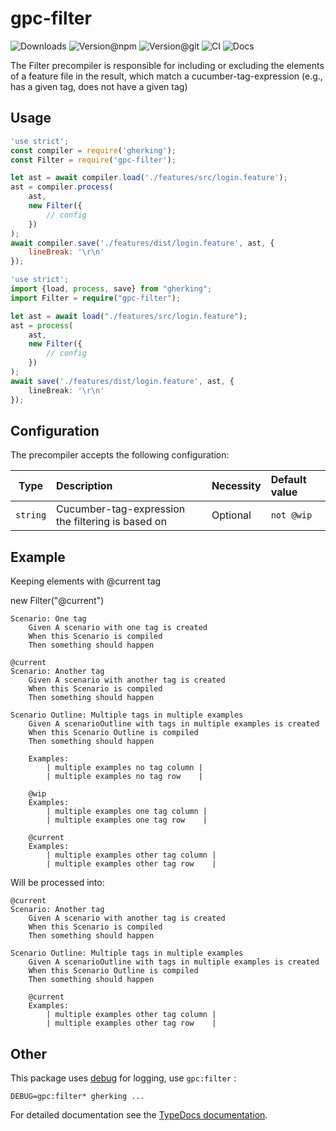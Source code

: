# gpc-filter

![Downloads](https://img.shields.io/npm/dw/gpc-filter?style=flat-square)
![Version@npm](https://img.shields.io/npm/v/gpc-filter?label=version%40npm&style=flat-square)
![Version@git](https://img.shields.io/github/package-json/v/gherking/gpc-filter/master?label=version%40git&style=flat-square)
![CI](https://img.shields.io/github/workflow/status/gherking/gpc-filter/CI/master?label=ci&style=flat-square)
![Docs](https://img.shields.io/github/workflow/status/gherking/gpc-filter/Docs/master?label=docs&style=flat-square)

The Filter precompiler is responsible for including or excluding the elements of a feature file in the result, which match a cucumber-tag-expression (e.g., has a given tag, does not have a given tag)

## Usage

```javascript
'use strict';
const compiler = require('gherking');
const Filter = require('gpc-filter');

let ast = await compiler.load('./features/src/login.feature');
ast = compiler.process(
    ast,
    new Filter({
        // config
    })
);
await compiler.save('./features/dist/login.feature', ast, {
    lineBreak: '\r\n'
});
```

```typescript
'use strict';
import {load, process, save} from "gherking";
import Filter = require("gpc-filter");

let ast = await load("./features/src/login.feature");
ast = process(
    ast,
    new Filter({
        // config
    })
);
await save('./features/dist/login.feature', ast, {
    lineBreak: '\r\n'
});
```

## Configuration

The precompiler accepts the following configuration:

| Type | Description | Necessity | Default value |
|:----:|:------------|:----------|:--------------|
| `string` | Cucumber-tag-expression the filtering is based on | Optional | `not @wip` |

## Example
Keeping elements with @current tag

new Filter("@current")

```@wip
Scenario: One tag
    Given A scenario with one tag is created
    When this Scenario is compiled
    Then something should happen

@current
Scenario: Another tag
    Given A scenario with another tag is created
    When this Scenario is compiled
    Then something should happen

Scenario Outline: Multiple tags in multiple examples
    Given A scenarioOutline with tags in multiple examples is created
    When this Scenario Outline is compiled
    Then something should happen

    Examples:
        | multiple examples no tag column |
        | multiple examples no tag row    | 
        
    @wip    
    Examples:
        | multiple examples one tag column |
        | multiple examples one tag row    |

    @current
    Examples:
        | multiple examples other tag column |
        | multiple examples other tag row    |
```

Will be processed into:

```
@current
Scenario: Another tag
    Given A scenario with another tag is created
    When this Scenario is compiled
    Then something should happen

Scenario Outline: Multiple tags in multiple examples
    Given A scenarioOutline with tags in multiple examples is created
    When this Scenario Outline is compiled
    Then something should happen

    @current
    Examples:
        | multiple examples other tag column |
        | multiple examples other tag row    |
```

## Other

This package uses [debug](https://www.npmjs.com/package/debug) for logging, use `gpc:filter` :

```shell
DEBUG=gpc:filter* gherking ...
```

For detailed documentation see the [TypeDocs documentation](https://gherking.github.io/gpc-filter/).